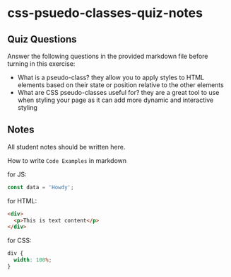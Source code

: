 # css-psuedo-classes-quiz-notes

## Quiz Questions

Answer the following questions in the provided markdown file before turning in this exercise:

- What is a pseudo-class?
  they allow you to apply styles to HTML elements based on their state or position relative to the other elements
- What are CSS pseudo-classes useful for?
  they are a great tool to use when styling your page as it can add more dynamic and interactive styling

## Notes

All student notes should be written here.

How to write `Code Examples` in markdown

for JS:

```javascript
const data = 'Howdy';
```

for HTML:

```html
<div>
  <p>This is text content</p>
</div>
```

for CSS:

```css
div {
  width: 100%;
}
```
